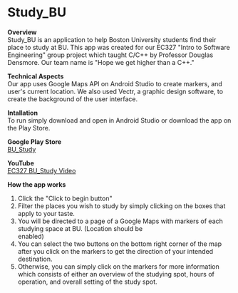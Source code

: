 # Study_BU
<b>Overview</b>
<br>
Study_BU is an application to help Boston University students find their place to study at BU. This app was created for our EC327 "Intro to Software Engineering" group project which taught C/C++ by Professor Douglas Densmore. Our team name is "Hope we get higher than a C++." 
</br>

<b>Technical Aspects</b>
<br>
Our app uses Google Maps API on Android Studio to create markers, and user's current location. We also used Vectr, a graphic design software, to create the background of the user interface. 
</br>

<b>Intallation</b>
<br>
To run simply download and open in Android Studio or download the app on the Play Store.
</br>

<b>Google Play Store</b>
<br>
<a href="https://play.google.com/store/apps/details?id=com.something.bustudyspots&hl=en">BU_Study</a>
</br>

<b>YouTube</b>
<br>
<a href="https://www.youtube.com/watch?v=AxGSojk0k3o&feature=youtu.be">EC327 BU_Study Video</a>
</br>

<b>How the app works</b>
<br>
1. Click the "Click to begin button"
2. Filter the places you wish to study by simply clicking on the boxes that apply to your taste.
3. You will be directed to a page of a Google Maps with markers of each studying space at BU. (Location should be           
   enabled)
4. You can select the two buttons on the bottom right corner of the map after you click on the markers to get the direction of    your intended destination.
5. Otherwise, you can simply click on the markers for more information which consists of either an overview of the studying      spot, hours of operation, and overall setting of the study spot.
</br>






